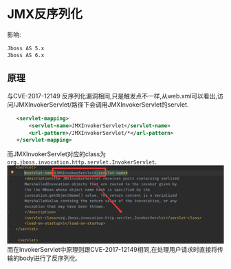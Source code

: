 # JMX反序列化
影响:
```
Jboss AS 5.x
Jboss AS 6.x
```
## 原理
与CVE-2017-12149 反序列化漏洞相同,只是触发点不一样,从web.xml可以看出,访问/JMXInvokerServlet/路径下会调用JMXInvokerServlet的servlet.
```xml
   <servlet-mapping>
       <servlet-name>JMXInvokerServlet</servlet-name>
       <url-pattern>/JMXInvokerServlet/*</url-pattern>
   </servlet-mapping>
```
而JMXInvokerServlet对应的class为`org.jboss.invocation.http.servlet.InvokerServlet`.
![](1.png)
而在InvokerServlet中原理则跟CVE-2017-12149相同,在处理用户请求时直接将传输的body进行了反序列化.
